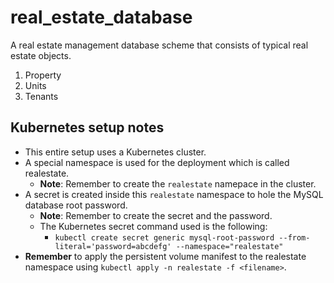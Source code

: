 # real_estate_database

A real estate management database scheme that consists of typical real estate objects.
1. Property
2. Units
3. Tenants

## Kubernetes setup notes
- This entire setup uses a Kubernetes cluster.
- A special namespace is used for the deployment which is called realestate.
  - __Note__: Remember to create the `realestate` namepace in the cluster.
- A secret is created inside this `realestate` namespace to hole the MySQL database root password.
  - __Note__: Remember to create the secret and the password.
  - The Kubernetes secret command used is the following:
    - `kubectl create secret generic mysql-root-password --from-literal='password=abcdefg' --namespace="realestate"`
- **Remember** to apply the persistent volume manifest to the realestate namespace using `kubectl apply -n realestate -f <filename>`.
